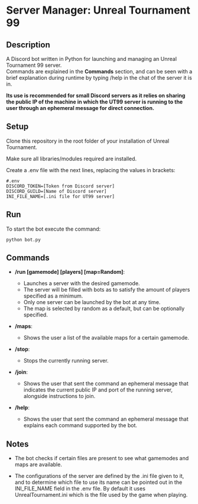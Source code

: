 # Server Manager: Unreal Tournament 99
## Description
A Discord bot written in Python for launching and managing an Unreal Tournament 99 server.  
Commands are explained in the **Commands** section, and can be seen with a brief explanation during runtime by typing /help in the chat of the server it is in.

**Its use is recommended for small Discord servers as it relies on sharing the public IP of the machine in which the UT99 server is running to the user through an ephemeral message for direct connection.**

## Setup
Clone this repository in the root folder of your installation of Unreal Tournament.

Make sure all libraries/modules required are installed.

Create a .env file with the next lines, replacing the values in brackets:

    #.env
    DISCORD_TOKEN=[Token from Discord server]
    DISCORD_GUILD=[Name of Discord server]
    INI_FILE_NAME=[.ini file for UT99 server]

## Run
To start the bot execute the command:

    python bot.py

## Commands
* **/run [gamemode] [players] [map=Random]**:
  * Launches a server with the desired gamemode.
  * The server will be filled with bots as to satisfy the amount of players specified as a minimum.
  * Only one server can be launched by the bot at any time.
  * The map is selected by random as a default, but can be optionally specified.

* **/maps**:
  * Shows the user a list of the available maps for a certain gamemode.

* **/stop**:
  * Stops the currently running server.

* **/join**:
  * Shows the user that sent the command an ephemeral message that indicates the current public IP and port of the running server, alongside instructions to join.

* **/help**:
  * Shows the user that sent the command an ephemeral message that explains each command supported by the bot.

## Notes
* The bot checks if certain files are present to see what gamemodes and maps are available.

* The configurations of the server are defined by the .ini file given to it, and to determine which file to use its name can be pointed out in the INI_FILE_NAME field in the .env file. By default it uses UnrealTournament.ini which is the file used by the game when playing.